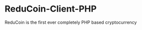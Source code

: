 ReduCoin-Client-PHP
===================

ReduCoin is the first ever completely PHP based cryptocurrency
